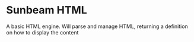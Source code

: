 # Sunbeam HTML

A basic HTML engine.
Will parse and manage HTML, returning a definition on how to display the content
